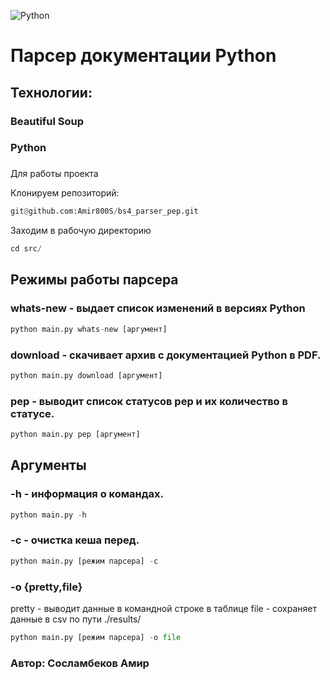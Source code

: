![Python](https://img.shields.io/badge/python-%233776AB.svg?style=for-the-badge&logo=python&logoColor=white)


# Парсер документации Python

## Технологии:
### Beautiful Soup
### Python
### 

Для работы проекта 

Клонируем репозиторий:
```python
git@github.com:Amir800S/bs4_parser_pep.git
```
Заходим в рабочую директорию 
```python
cd src/
```
## Режимы работы парсера 
### whats-new - выдает список изменений в версиях Python
```python
python main.py whats-new [аргумент]
```
### download - скачивает архив с документацией Python в PDF.
```python
python main.py download [аргумент]
```
### pep - выводит список статусов pep и их количество в статусе.
```python
python main.py pep [аргумент]
```
## Аргументы 
### -h - информация о командах.
```python
python main.py -h
```
### -c - очистка кеша перед.
```python
python main.py [режим парсера] -c
```
### -o {pretty,file}
pretty - выводит данные в командной строке в таблице
file - сохраняет данные в csv по пути ./results/
```python
python main.py [режим парсера] -o file
```

### Автор: Сосламбеков Амир